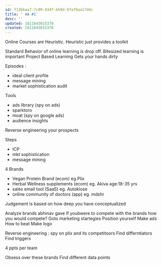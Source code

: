 ```yaml
---
id: f13bbaa7-7c09-4347-b59d-97af9aa17d4c
title: ' AA #1'
desc: ''
updated: 1611643015370
created: 1611643015370
---
```


Online Courses are Heuristic.
Heuristic just provides a toolkit

Standard Behavior of online learning is drop off.
Bitesized learning is important 
Project Based Learning
Gets your hands dirty


Episodes :
- ideal client profile
- message mining
- market sophistication audit


Tools
- ads library (spy on ads)
- sparktoro
- moat (spy on google ads)
- audience insights

Reverse engineering your prospects


Steps 
- ICP
- mkt sophistication 
- message mining

4 Brands
- Vegan Protein Brand (ecom) eg.Plix
- Herbal Wellness supplements (ecom) eg. Akiva age:18-35 yrs
- sales email tool (SaaS) eg. Autoklose
- online community of doctors (app) eg. mdshr

Judgement is based on how deep you have conceptualized



Analyze brands abhinav gave
If youbwere to compete with the brands how you would compete?
Goto marketing startegies
Position yourself
Make ads 
How to beat 
Make logo


Reverse engineering : spy on plix and its competitoors
Find differntiators
Find triggers

4 ppts per team 


Obsess over these brands
Find different data points